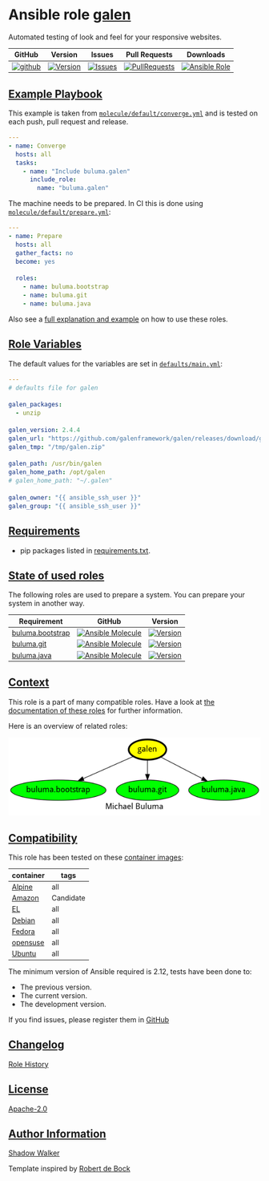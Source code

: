 # Ansible role [galen](https://galaxy.ansible.com/ui/standalone/roles/buluma/galen/documentation)

Automated testing of look and feel for your responsive websites.

|GitHub|Version|Issues|Pull Requests|Downloads|
|------|-------|------|-------------|---------|
|[![github](https://github.com/buluma/ansible-role-galen/actions/workflows/molecule.yml/badge.svg)](https://github.com/buluma/ansible-role-galen/actions/workflows/molecule.yml)|[![Version](https://img.shields.io/github/release/buluma/ansible-role-galen.svg)](https://github.com/buluma/ansible-role-galen/releases/)|[![Issues](https://img.shields.io/github/issues/buluma/ansible-role-galen.svg)](https://github.com/buluma/ansible-role-galen/issues/)|[![PullRequests](https://img.shields.io/github/issues-pr-closed-raw/buluma/ansible-role-galen.svg)](https://github.com/buluma/ansible-role-galen/pulls/)|[![Ansible Role](https://img.shields.io/ansible/role/d/buluma/galen)](https://galaxy.ansible.com/ui/standalone/roles/buluma/galen/documentation)|

## [Example Playbook](#example-playbook)

This example is taken from [`molecule/default/converge.yml`](https://github.com/buluma/ansible-role-galen/blob/master/molecule/default/converge.yml) and is tested on each push, pull request and release.

```yaml
---
- name: Converge
  hosts: all
  tasks:
    - name: "Include buluma.galen"
      include_role:
        name: "buluma.galen"
```

The machine needs to be prepared. In CI this is done using [`molecule/default/prepare.yml`](https://github.com/buluma/ansible-role-galen/blob/master/molecule/default/prepare.yml):

```yaml
---
- name: Prepare
  hosts: all
  gather_facts: no
  become: yes

  roles:
    - name: buluma.bootstrap
    - name: buluma.git
    - name: buluma.java
```

Also see a [full explanation and example](https://buluma.github.io/how-to-use-these-roles.html) on how to use these roles.

## [Role Variables](#role-variables)

The default values for the variables are set in [`defaults/main.yml`](https://github.com/buluma/ansible-role-galen/blob/master/defaults/main.yml):

```yaml
---
# defaults file for galen

galen_packages:
  - unzip

galen_version: 2.4.4
galen_url: "https://github.com/galenframework/galen/releases/download/galen-{{ galen_version }}/galen-bin-{{ galen_version }}.zip"
galen_tmp: "/tmp/galen.zip"

galen_path: /usr/bin/galen
galen_home_path: /opt/galen
# galen_home_path: "~/.galen"

galen_owner: "{{ ansible_ssh_user }}"
galen_group: "{{ ansible_ssh_user }}"
```

## [Requirements](#requirements)

- pip packages listed in [requirements.txt](https://github.com/buluma/ansible-role-galen/blob/master/requirements.txt).

## [State of used roles](#state-of-used-roles)

The following roles are used to prepare a system. You can prepare your system in another way.

| Requirement | GitHub | Version |
|-------------|--------|--------|
|[buluma.bootstrap](https://galaxy.ansible.com/buluma/bootstrap)|[![Ansible Molecule](https://github.com/buluma/ansible-role-bootstrap/actions/workflows/molecule.yml/badge.svg)](https://github.com/buluma/ansible-role-bootstrap/actions/workflows/molecule.yml)|[![Version](https://img.shields.io/github/release/buluma/ansible-role-bootstrap.svg)](https://github.com/shadowwalker/ansible-role-bootstrap)|
|[buluma.git](https://galaxy.ansible.com/buluma/git)|[![Ansible Molecule](https://github.com/buluma/ansible-role-git/actions/workflows/molecule.yml/badge.svg)](https://github.com/buluma/ansible-role-git/actions/workflows/molecule.yml)|[![Version](https://img.shields.io/github/release/buluma/ansible-role-git.svg)](https://github.com/shadowwalker/ansible-role-git)|
|[buluma.java](https://galaxy.ansible.com/buluma/java)|[![Ansible Molecule](https://github.com/buluma/ansible-role-java/actions/workflows/molecule.yml/badge.svg)](https://github.com/buluma/ansible-role-java/actions/workflows/molecule.yml)|[![Version](https://img.shields.io/github/release/buluma/ansible-role-java.svg)](https://github.com/shadowwalker/ansible-role-java)|

## [Context](#context)

This role is a part of many compatible roles. Have a look at [the documentation of these roles](https://buluma.github.io/) for further information.

Here is an overview of related roles:

![dependencies](https://raw.githubusercontent.com/buluma/ansible-role-galen/png/requirements.png "Dependencies")

## [Compatibility](#compatibility)

This role has been tested on these [container images](https://hub.docker.com/u/buluma):

|container|tags|
|---------|----|
|[Alpine](https://hub.docker.com/repository/docker/buluma/alpine/general)|all|
|[Amazon](https://hub.docker.com/repository/docker/buluma/amazonlinux/general)|Candidate|
|[EL](https://hub.docker.com/repository/docker/buluma/enterpriselinux/general)|all|
|[Debian](https://hub.docker.com/repository/docker/buluma/debian/general)|all|
|[Fedora](https://hub.docker.com/repository/docker/buluma/fedora/general)|all|
|[opensuse](https://hub.docker.com/repository/docker/buluma/opensuse/general)|all|
|[Ubuntu](https://hub.docker.com/repository/docker/buluma/ubuntu/general)|all|

The minimum version of Ansible required is 2.12, tests have been done to:

- The previous version.
- The current version.
- The development version.

If you find issues, please register them in [GitHub](https://github.com/buluma/ansible-role-galen/issues)

## [Changelog](#changelog)

[Role History](https://github.com/buluma/ansible-role-galen/blob/master/CHANGELOG.md)

## [License](#license)

[Apache-2.0](https://github.com/buluma/ansible-role-galen/blob/master/LICENSE)

## [Author Information](#author-information)

[Shadow Walker](https://buluma.github.io/)


Template inspired by [Robert de Bock](https://github.com/robertdebock)
